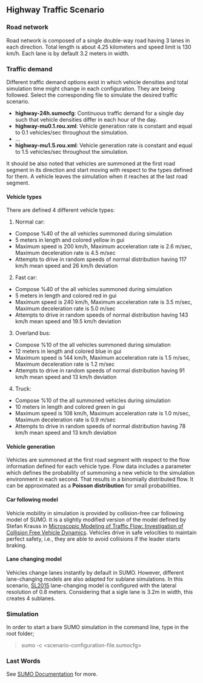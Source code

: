 ## Highway Traffic Scenario

### Road network

Road network is composed of a single double-way road having 3 lanes in each direction. Total length is about 4.25 kilometers and speed limit is 130 km/h. Each lane is by default 3.2 meters in width.

### Traffic demand

Different traffic demand options exist in which vehicle densities and total simulation time might change in each configuration. They are being followed. Select the corresponding file to simulate the desired traffic scenario. 

* **highway-24h.sumocfg**: Continuous traffic demand for a single day such that vehicle densities differ in each hour of the day.
* **highway-mu0.1.rou.xml**: Vehicle generation rate is constant and equal to 0.1 vehicles/sec throughout the simulation.
* ...
* **highway-mu1.5.rou.xml**: Vehicle generation rate is constant and equal to 1.5 vehicles/sec throughout the simulation.

It should be also noted that vehicles are summoned at the first road segment in its direction and start moving with respect to the types defined for them. A vehicle leaves the simulation when it reaches at the last road segment. 

#### Vehicle types

There are defined 4 different vehicle types:

1. Normal car:
  * Compose %40 of the all vehicles summoned during simulation
  * 5 meters in length and colored yellow in gui
  * Maximum speed is 200 km/h, Maximum acceleration rate is 2.6 m/sec, Maximum deceleration rate is 4.5 m/sec
  * Attempts to drive in random speeds of normal distribution having 117 km/h mean speed and 26 km/h deviation
2. Fast car:
  * Compose %40 of the all vehicles summoned during simulation
  * 5 meters in length and colored red in gui
  * Maximum speed is 240 km/h, Maximum acceleration rate is 3.5 m/sec, Maximum deceleration rate is 5.0 m/sec
  * Attempts to drive in random speeds of normal distribution having 143 km/h mean speed and 19.5 km/h deviation
3. Overland bus:
  * Compose %10 of the all vehicles summoned during simulation
  * 12 meters in length and colored blue in gui
  * Maximum speed is 144 km/h, Maximum acceleration rate is 1.5 m/sec, Maximum deceleration rate is 1.2 m/sec
  * Attempts to drive in random speeds of normal distribution having 91 km/h mean speed and 13 km/h deviation
4. Truck:
  * Compose %10 of the all summoned vehicles during simulation
  * 10 meters in length and colored green in gui
  * Maximum speed is 108 km/h, Maximum acceleration rate is 1.0 m/sec, Maximum deceleration rate is 0.9 m/sec
  * Attempts to drive in random speeds of normal distribution having 78 km/h mean speed and 13 km/h deviation

#### Vehicle generation

Vehicles are summoned at the first road segment with respect to the flow information defined for each vehicle type. Flow data includes a parameter which defines the probability of summoning a new vehicle to the simulation environment in each second. That results in a binomially distributed flow. It can be approximated as a **Poisson distribution** for small probabilities. 

#### Car following model

Vehicle mobility in simulation is provided by collision-free car following model of SUMO. It is a slightly modified version of the model defined by Stefan Krauss in [Microscopic Modeling of Traffic Flow: Investigation of Collision Free Vehicle Dynamics](https://sumo.dlr.de/pdf/KraussDiss.pdf). Vehicles drive in safe velocities to maintain perfect safety, i.e., they are able to avoid collisions if the leader starts braking. 

#### Lane changing model

Vehicles change lanes instantly by default in SUMO. However, different lane-changing models are also adapted for sublane simulations. In this scenario, [SL2015](https://sumo.dlr.de/docs/Simulation/SublaneModel.html) lane-changing model is configured with the lateral resolution of 0.8 meters. Considering that a sigle lane is 3.2m in width, this creates 4 sublanes.  

### Simulation

In order to start a bare SUMO simulation in the command line, type in the root folder;

> sumo -c <scenario-configuration-file.sumocfg>

### Last Words

See [SUMO Documentation](https://sumo.dlr.de/docs/SUMO_User_Documentation.html) for more. 
